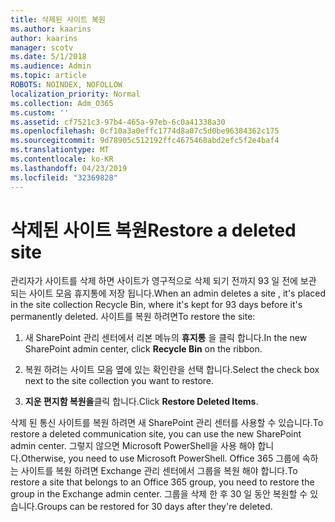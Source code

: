 ```yaml
---
title: 삭제된 사이트 복원
ms.author: kaarins
author: kaarins
manager: scotv
ms.date: 5/1/2018
ms.audience: Admin
ms.topic: article
ROBOTS: NOINDEX, NOFOLLOW
localization_priority: Normal
ms.collection: Adm_O365
ms.custom: ''
ms.assetid: cf7521c3-97b4-465a-97eb-6c0a41338a30
ms.openlocfilehash: 0cf10a3a0effc1774d8a07c5d0be96384362c175
ms.sourcegitcommit: 9d78905c512192ffc4675468abd2efc5f2e4baf4
ms.translationtype: MT
ms.contentlocale: ko-KR
ms.lasthandoff: 04/23/2019
ms.locfileid: "32369828"
---
```

# <a name="restore-a-deleted-site"></a><span data-ttu-id="8ea68-102">삭제된 사이트 복원</span><span class="sxs-lookup"><span data-stu-id="8ea68-102">Restore a deleted site</span></span>

<span data-ttu-id="8ea68-103">관리자가 사이트를 삭제 하면 사이트가 영구적으로 삭제 되기 전까지 93 일 전에 보관 되는 사이트 모음 휴지통에 저장 됩니다.</span><span class="sxs-lookup"><span data-stu-id="8ea68-103">When an admin deletes a site , it's placed in the site collection Recycle Bin, where it's kept for 93 days before it's permanently deleted.</span></span> <span data-ttu-id="8ea68-104">사이트를 복원 하려면</span><span class="sxs-lookup"><span data-stu-id="8ea68-104">To restore the site:</span></span>
  
1. <span data-ttu-id="8ea68-105">새 SharePoint 관리 센터에서 리본 메뉴의 **휴지통** 을 클릭 합니다.</span><span class="sxs-lookup"><span data-stu-id="8ea68-105">In the new SharePoint admin center, click **Recycle Bin** on the ribbon.</span></span> 
    
2. <span data-ttu-id="8ea68-106">복원 하려는 사이트 모음 옆에 있는 확인란을 선택 합니다.</span><span class="sxs-lookup"><span data-stu-id="8ea68-106">Select the check box next to the site collection you want to restore.</span></span>
    
3. <span data-ttu-id="8ea68-107">**지운 편지함 복원을**클릭 합니다.</span><span class="sxs-lookup"><span data-stu-id="8ea68-107">Click **Restore Deleted Items**.</span></span>
    
<span data-ttu-id="8ea68-108">삭제 된 통신 사이트를 복원 하려면 새 SharePoint 관리 센터를 사용할 수 있습니다.</span><span class="sxs-lookup"><span data-stu-id="8ea68-108">To restore a deleted communication site, you can use the new SharePoint admin center.</span></span> <span data-ttu-id="8ea68-109">그렇지 않으면 Microsoft PowerShell을 사용 해야 합니다.</span><span class="sxs-lookup"><span data-stu-id="8ea68-109">Otherwise, you need to use Microsoft PowerShell.</span></span> <span data-ttu-id="8ea68-110">Office 365 그룹에 속하는 사이트를 복원 하려면 Exchange 관리 센터에서 그룹을 복원 해야 합니다.</span><span class="sxs-lookup"><span data-stu-id="8ea68-110">To restore a site that belongs to an Office 365 group, you need to restore the group in the Exchange admin center.</span></span> <span data-ttu-id="8ea68-111">그룹을 삭제 한 후 30 일 동안 복원할 수 있습니다.</span><span class="sxs-lookup"><span data-stu-id="8ea68-111">Groups can be restored for 30 days after they're deleted.</span></span>
  

